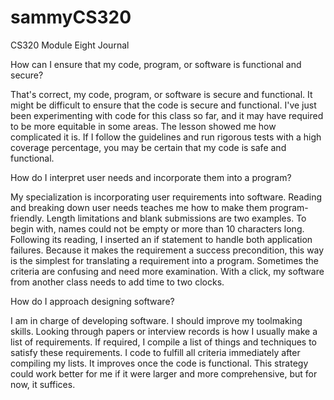 # sammyCS320
CS320 Module Eight Journal 

How can I ensure that my code, program, or software is functional and secure?

That's correct, my code, program, or software is secure and functional. It might be difficult to ensure that the code is secure and functional. I've just been experimenting with code for this class so far, and it may have required to be more equitable in some areas. The lesson showed me how complicated it is. If I follow the guidelines and run rigorous tests with a high coverage percentage, you may be certain that my code is safe and functional. 

How do I interpret user needs and incorporate them into a program?

My specialization is incorporating user requirements into software. Reading and breaking down user needs teaches me how to make them program-friendly. Length limitations and blank submissions are two examples. To begin with, names could not be empty or more than 10 characters long. Following its reading, I inserted an if statement to handle both application failures. Because it makes the requirement a success precondition, this way is the simplest for translating a requirement into a program. Sometimes the criteria are confusing and need more examination. With a click, my software from another class needs to add time to two clocks. 

How do I approach designing software?

I am in charge of developing software. I should improve my toolmaking skills. Looking through papers or interview records is how I usually make a list of requirements. If required, I compile a list of things and techniques to satisfy these requirements. I code to fulfill all criteria immediately after compiling my lists. It improves once the code is functional. This strategy could work better for me if it were larger and more comprehensive, but for now, it suffices.
